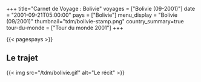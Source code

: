 +++
title="Carnet de Voyage : Bolivie"
voyages = ["Bolivie (09-2001)"]
date = "2001-09-21T05:00:00"
pays = ["Bolivie"]
menu_display = "Bolivie (09/2001)"
thumbnail="tdm/bolivie-stamp.png"
country_summary=true
tour-du-monde = ["Tour du monde 2001"]
+++

{{< pagespays >}}
## Le trajet
{{< img src="/tdm/bolivie.gif" alt="Le récit" >}}
